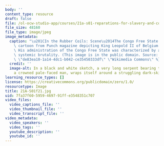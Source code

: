 ```yaml
---
body: ''
content_type: resource
draft: false
file: /ol-ocw-studio-app/courses/21a-s01-reparations-for-slavery-and-colonization-contemporary-movements-for-justice-fall-2021/21a-s01f21.jpg
file_size: 48160
file_type: image/jpeg
image_metadata:
  caption: "\u201CIn the Rubber Coils: Scene\u2014The Congo Free State.\u201D A 1906\
    \ cartoon from Punch magazine depicting King Leopold II of Belgium as a serpent.\
    \ His administration of the Congo Free State was characterized by atrocities and\
    \ systemic brutality. (This image is in the public domain. Source: {{% resource_link\
    \ \"de83ea10-1a14-4dc1-b042-ce35450333df\" \"Wikimedia Commons\" %}}.)"
  credit: ''
  image-alt: In a black and white sketch, a very long serpent bearing the head of
    a crowned pale-faced man, wraps itself around a struggling dark-skinned native.
learning_resource_types: []
license: https://creativecommons.org/publicdomain/zero/1.0/
resourcetype: Image
title: 21A-S01f21.jpg
uid: 7fa37f60-5959-4697-91ff-e3548351c707
video_files:
  video_captions_file: ''
  video_thumbnail_file: ''
  video_transcript_file: ''
video_metadata:
  video_speakers: ''
  video_tags: ''
  youtube_description: ''
  youtube_id: ''
---
```

